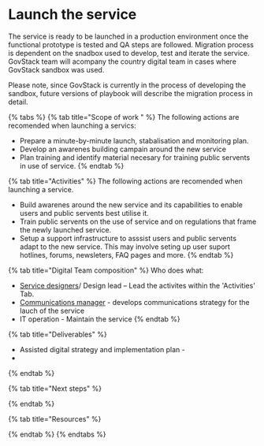 # Launch the service

The service is ready to be launched in a production environment once the functional prototype is tested and QA steps are followed. Migration process is dependent on the snadbox used to develop, test and iterate the service. GovStack team will acompany the country digital team in cases where GovStack sandbox was used.&#x20;

Please note, since GovStack is currently in the process of developing the sandbox, future versions of playbook will describe the migration process in detail.&#x20;

{% tabs %}
{% tab title="Scope of work " %}
The following actions are recomended when launching a servics:

* Prepare a minute-by-minute launch, stabalisation and monitoring plan.
* Develop an awarenes building campain around the new service
* Plan training and identify material necesary for training public servents in use of service.
{% endtab %}

{% tab title="Activities" %}
The following actions are recomended when launching a service.

* Build awarenes around the new service and its capabilities to enable users and public servents best utilise it.
* Train public servents on the use of service and on regulations that frame the newly launched service.
* Setup a support infrastructure to asssist users and public servents adapt to the new service. This may involve seting up user suport hotlines, forums, newsleters, FAQ pages and more.
{% endtab %}

{% tab title="Digital Team composition" %}
Who does what:

* [Service designers](../annex/govstack-user-profiles-taxonomy.md#service-designer)/ Design lead – Lead the activites within the 'Activities' Tab.
* [Communications manager](https://govstack.gitbook.io/implementation-playbook/govstack-implementation-playbook/annex/govstack-user-profiles-taxonomy#communication-manager) - develops communications strategy for the lauch of the service
* IT operation - Maintain the service
{% endtab %}

{% tab title="Deliverables" %}
* Assisted digital strategy and implementation plan -&#x20;
*
{% endtab %}

{% tab title="Next steps" %}

{% endtab %}

{% tab title="Resources" %}

{% endtab %}
{% endtabs %}

